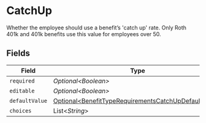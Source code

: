 # CatchUp

Whether the employee should use a benefit’s 'catch up' rate. Only Roth 401k and 401k benefits use this value for employees over 50.


## Fields

| Field                                                                                                                          | Type                                                                                                                           | Required                                                                                                                       | Description                                                                                                                    |
| ------------------------------------------------------------------------------------------------------------------------------ | ------------------------------------------------------------------------------------------------------------------------------ | ------------------------------------------------------------------------------------------------------------------------------ | ------------------------------------------------------------------------------------------------------------------------------ |
| `required`                                                                                                                     | *Optional\<Boolean>*                                                                                                           | :heavy_minus_sign:                                                                                                             | N/A                                                                                                                            |
| `editable`                                                                                                                     | *Optional\<Boolean>*                                                                                                           | :heavy_minus_sign:                                                                                                             | N/A                                                                                                                            |
| `defaultValue`                                                                                                                 | [Optional\<BenefitTypeRequirementsCatchUpDefaultValue>](../../models/components/BenefitTypeRequirementsCatchUpDefaultValue.md) | :heavy_minus_sign:                                                                                                             | N/A                                                                                                                            |
| `choices`                                                                                                                      | List\<*String*>                                                                                                                | :heavy_minus_sign:                                                                                                             | N/A                                                                                                                            |